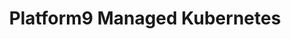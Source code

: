 ---
type: docs
title: "Platform9 Managed Kubernetes"
linkTitle: "Platform9 Managed Kubernetes"
weight: 11
description: >-
  The scenario in this section will guide on creating a Platform9 Managed Kubernetes (PMK) cluster on-premise or on the cloud and onboard it as an Azure Arc-enabled Kubernetes cluster in an automated fashion.
---